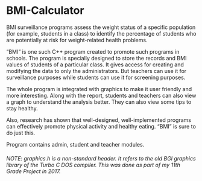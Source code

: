 # BMI-Calculator
BMI surveillance programs assess the weight status of a specific population (for example, students in a class) to identify the percentage of students who are potentially at risk for weight-related health problems.

“BMI” is one such C++ program created to promote such programs in schools. The program is specially designed to store the records and BMI values of students of a particular class. It gives access for creating and modifying the data to only the administrators. But teachers can use it for surveillance purposes while students can use it for screening purposes.

The whole program is integrated with graphics to make it user friendly and more interesting. Along with the report, students and teachers can also view a graph to understand the analysis better. They can also view some tips to stay healthy.

Also, research has shown that well-designed, well-implemented programs can effectively promote physical activity and healthy eating. “BMI” is sure to do just this.

Program contains admin, student and teacher modules.

###### NOTE: graphics.h is a non-standard header. It refers to the old BGI graphics library of the Turbo C DOS compiler. This was done as part of my 11th Grade Project in 2017.
